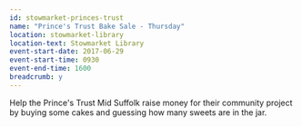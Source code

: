 ```yaml
---
id: stowmarket-princes-trust
name: "Prince's Trust Bake Sale - Thursday"
location: stowmarket-library
location-text: Stowmarket Library
event-start-date: 2017-06-29
event-start-time: 0930
event-end-time: 1600
breadcrumb: y
---
```


Help the Prince's Trust Mid Suffolk raise money for their community project by buying some cakes and guessing how many sweets are in the jar.
